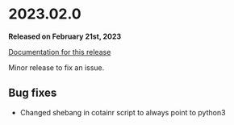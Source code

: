 # 2023.02.0

**Released on February 21st, 2023**

[Documentation for this release](https://cotainr.readthedocs.org/en/2023.02.0/)

Minor release to fix an issue.

## Bug fixes

- Changed shebang in cotainr script to always point to python3
